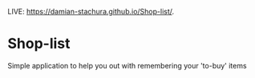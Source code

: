 LIVE: https://damian-stachura.github.io/Shop-list/.

# Shop-list
Simple application to help you out with remembering your 'to-buy' items


